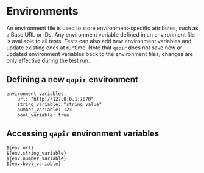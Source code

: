 # Environments

An environment file is used to store environment-specific attributes, such as a Base URL or IDs.
Any environment variable defined in an environment file is available to all tests. 
Tests can also add new environment variables and update existing ones at runtime. 
Note that `qapir` does not save new or updated environment variables back to the environment files; changes are only effective during the test run.

## Defining a new `qapir` environment
```
environment_variables:
    url: "http://127.0.0.1:7070"
    string_variable: "string_value"
    number_variable: 123
    bool_variable: true
```

## Accessing `qapir` environment variables
```
${env.url}
${env.string_variable}
${env.number_variable}
${env.bool_variable}
```
